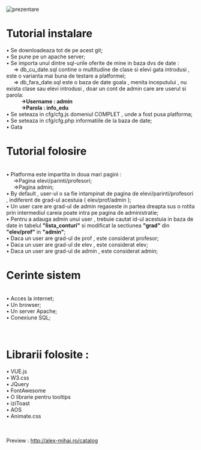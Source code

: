 ![prezentare](https://user-images.githubusercontent.com/34480571/127243487-f861ba91-7213-4e34-9242-7f1125de7e44.png)

<h1><b>Tutorial instalare</b></h1>
• Se downloadeaza tot de pe acest git;<br>
• Se pune pe un apache server;<br>
• Se importa unul dintre sql-urile oferite de mine in baza dvs de date : <br>
&nbsp&nbsp&nbsp&nbsp&nbsp=> db_cu_date.sql contine o multitudine de clase si elevi gata introdusi , este o varianta mai buna de testare a platformei;<br>
&nbsp&nbsp&nbsp&nbsp&nbsp=> db_fara_date.sql este o baza de date goala , menita inceputului , nu exista clase sau elevi introdusi , doar un cont de admin care are userul si parola:<br>
&nbsp&nbsp&nbsp&nbsp&nbsp&nbsp&nbsp&nbsp&nbsp&nbsp<b>->Username : admin</b><br>
&nbsp&nbsp&nbsp&nbsp&nbsp&nbsp&nbsp&nbsp&nbsp&nbsp<b>->Parola : info_edu</b><br>
• Se seteaza in cfg/cfg.js domeniul COMPLET , unde a fost pusa platforma;<br>
• Se seteaza in cfg/cfg.php informatiile de la baza de date;<br>
• Gata<br>

<h1><b>Tutorial folosire</b></h1><br>
• Platforma este impartita in doua mari pagini : <br>
&nbsp&nbsp&nbsp&nbsp&nbsp=>Pagina elevi/parinti/profesori;<br>
&nbsp&nbsp&nbsp&nbsp&nbsp=>Pagina admin;<br>
• By default , user-ul o sa fie intampinat de pagina de elevi/parinti/profesori , indiferent de grad-ul acestuia ( elev/prof/admin );<br>
• Un user care are grad-ul de admin regaseste in partea dreapta sus o rotita prin intermediul careia poate intra pe pagina de administratie;<br>
• Pentru a adauga admin unui user , trebuie cautat id-ul acestuia in baza de date in tabelul <b>"lista_conturi"</b> si modificat la sectiunea <b>"grad"</b> din <b>"elev/prof"</b> in <b>"admin"</b>;<br>
• Daca un user are grad-ul de prof , este considerat profesor;<br>
• Daca un user are grad-ul de elev , este considerat elev;<br>
• Daca un user are grad-ul de admin , este considerat admin;<br>

<h1><b>Cerinte sistem</b></h1><br>
• Acces la internet;<br>
• Un browser;<br>
• Un server Apache;<br>
• Conexiune SQL;<br>
<br><br>

<h1><b>Librarii folosite :</b></h1>
• VUE.js<br>
• W3.css<br>
• JQuery<br>
• FontAwesome<br>
• O librarie pentru tooltips<br>
• iziToast<br>
• AOS<br>
• Animate.css<br>

<br><br>
Preview : http://alex-mihai.ro/catalog<br>
